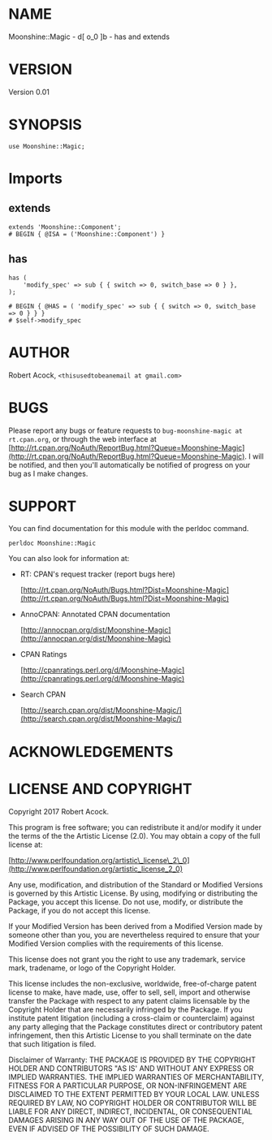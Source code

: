 # NAME

Moonshine::Magic - d\[ o\_0 \]b - has and extends

# VERSION

Version 0.01

# SYNOPSIS

    use Moonshine::Magic;

# Imports

## extends

    extends 'Moonshine::Component';
    # BEGIN { @ISA = ('Moonshine::Component') } 

## has

    has ( 
        'modify_spec' => sub { { switch => 0, switch_base => 0 } },  
    );

    # BEGIN { @HAS = ( 'modify_spec' => sub { { switch => 0, switch_base => 0 } } }    
    # $self->modify_spec

# AUTHOR

Robert Acock, `<thisusedtobeanemail at gmail.com>`

# BUGS

Please report any bugs or feature requests to `bug-moonshine-magic at rt.cpan.org`, or through
the web interface at [http://rt.cpan.org/NoAuth/ReportBug.html?Queue=Moonshine-Magic](http://rt.cpan.org/NoAuth/ReportBug.html?Queue=Moonshine-Magic).  I will be notified, and then you'll
automatically be notified of progress on your bug as I make changes.

# SUPPORT

You can find documentation for this module with the perldoc command.

    perldoc Moonshine::Magic

You can also look for information at:

- RT: CPAN's request tracker (report bugs here)

    [http://rt.cpan.org/NoAuth/Bugs.html?Dist=Moonshine-Magic](http://rt.cpan.org/NoAuth/Bugs.html?Dist=Moonshine-Magic)

- AnnoCPAN: Annotated CPAN documentation

    [http://annocpan.org/dist/Moonshine-Magic](http://annocpan.org/dist/Moonshine-Magic)

- CPAN Ratings

    [http://cpanratings.perl.org/d/Moonshine-Magic](http://cpanratings.perl.org/d/Moonshine-Magic)

- Search CPAN

    [http://search.cpan.org/dist/Moonshine-Magic/](http://search.cpan.org/dist/Moonshine-Magic/)

# ACKNOWLEDGEMENTS

# LICENSE AND COPYRIGHT

Copyright 2017 Robert Acock.

This program is free software; you can redistribute it and/or modify it
under the terms of the the Artistic License (2.0). You may obtain a
copy of the full license at:

[http://www.perlfoundation.org/artistic\_license\_2\_0](http://www.perlfoundation.org/artistic_license_2_0)

Any use, modification, and distribution of the Standard or Modified
Versions is governed by this Artistic License. By using, modifying or
distributing the Package, you accept this license. Do not use, modify,
or distribute the Package, if you do not accept this license.

If your Modified Version has been derived from a Modified Version made
by someone other than you, you are nevertheless required to ensure that
your Modified Version complies with the requirements of this license.

This license does not grant you the right to use any trademark, service
mark, tradename, or logo of the Copyright Holder.

This license includes the non-exclusive, worldwide, free-of-charge
patent license to make, have made, use, offer to sell, sell, import and
otherwise transfer the Package with respect to any patent claims
licensable by the Copyright Holder that are necessarily infringed by the
Package. If you institute patent litigation (including a cross-claim or
counterclaim) against any party alleging that the Package constitutes
direct or contributory patent infringement, then this Artistic License
to you shall terminate on the date that such litigation is filed.

Disclaimer of Warranty: THE PACKAGE IS PROVIDED BY THE COPYRIGHT HOLDER
AND CONTRIBUTORS "AS IS' AND WITHOUT ANY EXPRESS OR IMPLIED WARRANTIES.
THE IMPLIED WARRANTIES OF MERCHANTABILITY, FITNESS FOR A PARTICULAR
PURPOSE, OR NON-INFRINGEMENT ARE DISCLAIMED TO THE EXTENT PERMITTED BY
YOUR LOCAL LAW. UNLESS REQUIRED BY LAW, NO COPYRIGHT HOLDER OR
CONTRIBUTOR WILL BE LIABLE FOR ANY DIRECT, INDIRECT, INCIDENTAL, OR
CONSEQUENTIAL DAMAGES ARISING IN ANY WAY OUT OF THE USE OF THE PACKAGE,
EVEN IF ADVISED OF THE POSSIBILITY OF SUCH DAMAGE.
